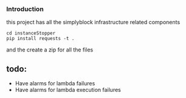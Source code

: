 ### Introduction

this project has all the simplyblock infrastructure related components

```
cd instanceStopper
pip install requests -t .
```
and the create a zip for all the files

## todo:
* Have alarms for lambda failures
* Have alarms for lambda execution failures
